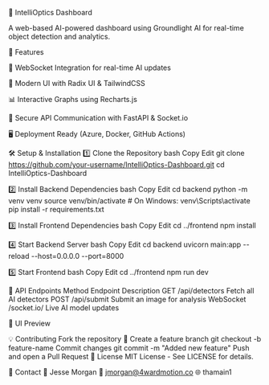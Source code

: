 🌟 IntelliOptics Dashboard

A web-based AI-powered dashboard using Groundlight AI for real-time object detection and analytics.

🚀 Features

📡 WebSocket Integration for real-time AI updates

🎨 Modern UI with Radix UI & TailwindCSS

📊 Interactive Graphs using Recharts.js

🔐 Secure API Communication with FastAPI & Socket.io

🖥 Deployment Ready (Azure, Docker, GitHub Actions)

🛠 Setup & Installation
1️⃣ Clone the Repository bash Copy Edit
git clone https://github.com/your-username/IntelliOptics-Dashboard.git
cd IntelliOptics-Dashboard

2️⃣ Install Backend Dependencies
bash
Copy
Edit
cd backend
python -m venv venv
source venv/bin/activate  # On Windows: venv\Scripts\activate
pip install -r requirements.txt

3️⃣ Install Frontend Dependencies
bash
Copy
Edit
cd ../frontend
npm install

4️⃣ Start Backend Server
bash
Copy
Edit
cd backend
uvicorn main:app --reload --host=0.0.0.0 --port=8000

5️⃣ Start Frontend
bash
Copy
Edit
cd ../frontend
npm run dev

📡 API Endpoints
Method	Endpoint	Description
GET	/api/detectors	Fetch all AI detectors
POST	/api/submit	Submit an image for analysis
WebSocket	/socket.io/	Live AI model updates

🎨 UI Preview

💡 Contributing
Fork the repository 🍴
Create a feature branch git checkout -b feature-name
Commit changes git commit -m "Added new feature"
Push and open a Pull Request
📝 License
MIT License - See LICENSE for details.


📧 Contact
👤 Jesse Morgan
📧 jmorgan@4wardmotion.co
🌐 thamain1

